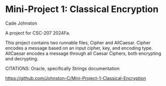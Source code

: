 # Mini-Project 1: Classical Encryption

Cade Johnston

A project for CSC-207 2024Fa.

This project contains two runnable files, Cipher and AllCaesar.
Cipher encodes a message based on an input cipher, key, and encoding type.
AllCaesar encodes a message through all Caesar Ciphers, both encrypting and decrypting.

CITATIONS: Oracle, specifically Strings documentation

https://github.com/Johnston-C/Mini-Project-1-Classical-Encryption